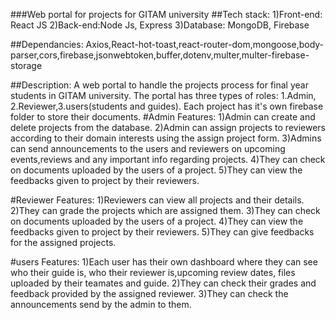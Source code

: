 ###Web portal for projects for GITAM university
##Tech stack:
1)Front-end: React JS
2)Back-end:Node Js, Express
3)Database: MongoDB, Firebase

##Dependancies:
Axios,React-hot-toast,react-router-dom,mongoose,body-parser,cors,firebase,jsonwebtoken,buffer,dotenv,multer,multer-firebase-storage

##Description:
A web portal to handle the projects process for final year students in GITAM university. The portal has three types of roles: 1.Admin, 2.Reviewer,3.users(students and guides). Each project has it's own firebase folder to store their documents.
#Admin Features:
1)Admin can create and delete projects from the database.
2)Admin can assign projects to reviewers according to their domain interests using the assign project form. 
3)Admins can send announcements to the users and reviewers on upcoming events,reviews and any important info regarding projects.
4)They can check on documents uploaded by the users of a project.
5)They can view the feedbacks given to project by their reviewers.

#Reviewer Features:
1)Reviewers can view all projects and their details.
2)They can grade the projects which are assigned them.
3)They can check on documents uploaded by the users of a project.
4)They can view the feedbacks given to project by their reviewers.
5)They can give feedbacks for the assigned projects.

#users Features:
1)Each user has their own dashboard where they can see who their guide is, who their reviewer is,upcoming review dates, files uploaded by their teamates and guide.
2)They can check their grades and feedback provided by the assigned reviewer.
3)They can check the announcements send by the admin to them.

